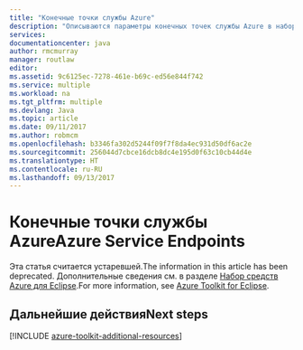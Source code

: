 ```yaml
---
title: "Конечные точки службы Azure"
description: "Описываются параметры конечных точек службы Azure в наборе средств Azure для Eclipse."
services: 
documentationcenter: java
author: rmcmurray
manager: routlaw
editor: 
ms.assetid: 9c6125ec-7278-461e-b69c-ed56e844f742
ms.service: multiple
ms.workload: na
ms.tgt_pltfrm: multiple
ms.devlang: Java
ms.topic: article
ms.date: 09/11/2017
ms.author: robmcm
ms.openlocfilehash: b3346fa302d5244f09f7f8da4ec931d50df6ac2e
ms.sourcegitcommit: 256044d7cbce16dcb8dc4e195d0f63c10cb44d4e
ms.translationtype: HT
ms.contentlocale: ru-RU
ms.lasthandoff: 09/13/2017
---
```

# <a name="azure-service-endpoints"></a><span data-ttu-id="e2eb3-103">Конечные точки службы Azure</span><span class="sxs-lookup"><span data-stu-id="e2eb3-103">Azure Service Endpoints</span></span>

<span data-ttu-id="e2eb3-104">Эта статья считается устаревшей.</span><span class="sxs-lookup"><span data-stu-id="e2eb3-104">The information in this article has been deprecated.</span></span> <span data-ttu-id="e2eb3-105">Дополнительные сведения см. в разделе [Набор средств Azure для Eclipse](azure-toolkit-for-eclipse.md).</span><span class="sxs-lookup"><span data-stu-id="e2eb3-105">For more information, see [Azure Toolkit for Eclipse](azure-toolkit-for-eclipse.md).</span></span>

## <a name="next-steps"></a><span data-ttu-id="e2eb3-106">Дальнейшие действия</span><span class="sxs-lookup"><span data-stu-id="e2eb3-106">Next steps</span></span>

[!INCLUDE [azure-toolkit-additional-resources](../includes/azure-toolkit-additional-resources.md)]
